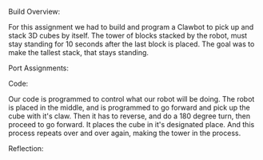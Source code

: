Build Overview:

For this assignment we had to build and program a Clawbot to pick up and stack 3D cubes by itself. The tower of blocks stacked by the robot, must stay standing for 10 seconds after the last block is placed. 
The goal was to make the tallest stack, that stays standing.

Port Assignments:

Code:

Our code is programmed to control what our robot will be doing. The robot is placed in the middle, and is programmed to go forward and pick up the cube with it's claw. Then it has to reverse, and do a 
180 degree turn, then proceed to go forward. It places the cube in it's designated place. And this process repeats over and over again, making the tower in the process.

Reflection:

